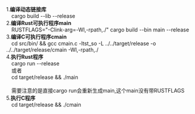 1.**编译动态链接库** <br/>
&emsp;cargo build --lib --release <br/>
2.**编译Rust可执行程序main** <br/>
&emsp;RUSTFLAGS="-Clink-arg=-Wl,-rpath,./" cargo build --bin main --release <br/>
3.**编译C可执行程序cmain** <br/>
&emsp;cd src/bin/ && gcc cmain.c -ltst_so -L ../../target/release -o ../../target/release/cmain -Wl,-rpath,./ <br/>
4.**执行Rust程序** <br/>
&emsp;cargo run --release <br/>
&emsp;或者 <br/>
&emsp;cd target/release && ./main <br/>
<br/>
&emsp;需要注意的是直接cargo run会重新生成main,这个main没有带RUSTFLAGS <br/>
5.**执行C程序** <br/>
&emsp;cd target/release && ./cmain <br/>
